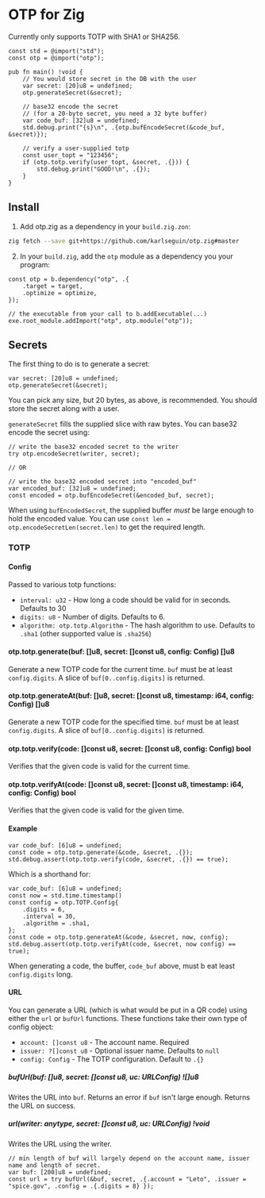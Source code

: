 # OTP for Zig

Currently only supports TOTP with SHA1 or SHA256.

```zig
const std = @import("std");
const otp = @import("otp");

pub fn main() !void {
    // You would store secret in the DB with the user
    var secret: [20]u8 = undefined;
    otp.generateSecret(&secret);

    // base32 encode the secret
    // (for a 20-byte secret, you need a 32 byte buffer)
    var code_buf: [32]u8 = undefined;
    std.debug.print("{s}\n", .{otp.bufEncodeSecret(&code_buf, &secret)});

    // verify a user-supplied totp
    const user_topt = "123456";
    if (otp.totp.verify(user_topt, &secret, .{})) {
        std.debug.print("GOOD!\n", .{});
    }
}
```

## Install
1) Add otp.zig as a dependency in your `build.zig.zon`:

```bash
zig fetch --save git+https://github.com/karlseguin/otp.zig#master
```

2) In your `build.zig`, add the `otp` module as a dependency you your program:

```zig
const otp = b.dependency("otp", .{
    .target = target,
    .optimize = optimize,
});

// the executable from your call to b.addExecutable(...)
exe.root_module.addImport("otp", otp.module("otp"));
```

## Secrets
The first thing to do is to generate a secret:

```zig
var secret: [20]u8 = undefined;
otp.generateSecret(&secret);
```

You can pick any size, but 20 bytes, as above, is recommended. You should store the secret along with a user.

`generateSecret` fills the supplied slice with raw bytes. You can base32 encode the secret using:

```zig
// write the base32 encoded secret to the writer
try otp.encodeSecret(writer, secret);

// OR

// write the base32 encoded secret into "encoded_buf"
var encoded_buf: [32]u8 = undefined;
const encoded = otp.bufEncodeSecret(&encoded_buf, secret);
```

When using `bufEncodedSecret`, the supplied buffer *must* be large enough to hold the encoded value. You can use `const len = otp.encodeSecretLen(secret.len)` to get the required length.

### TOTP

#### Config
Passed to various totp functions:

* `interval: u32` - How long a code should be valid for in seconds. Defaults to 30
* `digits: u8` - Number of digits. Defaults to 6.
* `algorithm: otp.totp.Algorithm` - The hash algorithm to use. Defaults to `.sha1` (other supported value is `.sha256`)

#### otp.totp.generate(buf: []u8, secret: []const u8, config: Config) []u8
Generate a new TOTP code for the current time. `buf` must be at least `config.digits`. A slice of `buf[0..config.digits]` is returned.


#### otp.totp.generateAt(buf: []u8, secret: []const u8, timestamp: i64, config: Config) []u8
Generate a new TOTP code for the specified time. `buf` must be at least `config.digits`. A slice of `buf[0..config.digits]` is returned.

#### otp.totp.verify(code: []const u8, secret: []const u8, config: Config) bool
Verifies that the given code is valid for the current time.

#### otp.totp.verifyAt(code: []const u8, secret: []const u8, timestamp: i64, config: Config) bool
Verifies that the given code is valid for the given time.


#### Example
```zig
var code_buf: [6]u8 = undefined;
const code = otp.totp.generate(&code, &secret, .{});
std.debug.assert(otp.totp.verify(code, &secret, .{}) == true);
```

Which is a shorthand for:

```zig
var code_buf: [6]u8 = undefined;
const now = std.time.timestamp()
const config = otp.TOTP.Config{
    .digits = 6,
    .interval = 30,
    .algorithm = .sha1,
};
const code = otp.totp.generateAt(&code, &secret, now, config);
std.debug.assert(otp.totp.verifyAt(code, &secret, now config) == true);
```

When generating a code, the buffer, `code_buf` above, must b eat least `config.digits` long.

#### URL
You can generate a URL (which is what would be put in a QR code) using either the `url` or `bufUrl` functions. These functions take their own type of config object:

* `account: []const u8` - The account name. Required
* `issuer: ?[]const u8` - Optional issuer name. Defaults to `null`
* `config: Config` - The TOTP configuration. Default to `.{}`

##### bufUrl(buf: []u8, secret: []const u8, uc: URLConfig) ![]u8
Writes the URL into `buf`. Returns an error if `buf` isn't large enough. Returns the URL on success.

##### url(writer: anytype, secret: []const u8, uc: URLConfig) !void
Writes the URL using the writer. 

```zig
// min length of buf will largely depend on the account name, issuer name and length of secret.
var buf: [200]u8 = undefined;
const url = try bufUrl(&buf, secret, .{.account = "Leto", .issuer = "spice.gov", .config = .{.digits = 8} });
```

